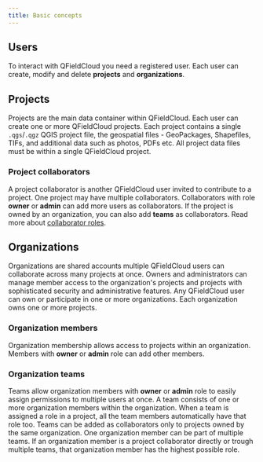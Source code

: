 ```yaml
---
title: Basic concepts
---
```


## Users

To interact with QFieldCloud you need a registered user. Each user can create, modify and delete **projects** and **organizations**.

## Projects

Projects are the main data container within QFieldCloud. Each user can create one or more QFieldCloud projects. Each project contains a single `.qgs`/`.qgz` QGIS project file, the geospatial files - GeoPackages, Shapefiles, TIFs, and additional data such as photos, PDFs etc. All project data files must be within a single QFieldCloud project.

### Project collaborators

A project collaborator is another QFieldCloud user invited to contribute to a project. One project may have multiple collaborators. Collaborators with role **owner** or **admin** can add more users as collaborators. If the project is owned by an organization, you can also add **teams** as collaborators. Read more about [collaborator roles](permissions.md).

## Organizations

Organizations are shared accounts multiple QFieldCloud users can collaborate across many projects at once. Owners and administrators can manage member access to the organization's projects and projects with sophisticated security and administrative features. Any QFieldCloud user can own or participate in one or more organizations. Each organization owns one or more projects.

### Organization members

Organization membership allows access to projects within an organization. Members with **owner** or **admin** role can add other members.

### Organization teams

Teams allow organization members with **owner** or **admin** role to easily assign permissions to multiple users at once. A team consists of one or more organization members within the organization. When a team is assigned a role in a project, all the team members automatically have that role too. Teams can be added as collaborators only to projects owned by the same organization. One organization member can be part of multiple teams. If an organization member is a project collaborator directly or trough multiple teams, that organization member has the highest possible role.
